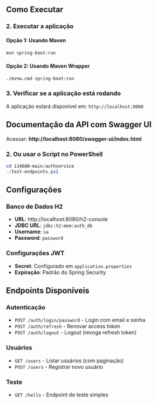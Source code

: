 
## Como Executar

### 2. Executar a aplicação

#### Opção 1: Usando Maven
```bash
mvn spring-boot:run
```

#### Opção 2: Usando Maven Wrapper
```bash
./mvnw.cmd spring-boot:run
```

### 3. Verificar se a aplicação está rodando
A aplicação estará disponível em: `http://localhost:8080`

## Documentação da API com Swagger UI

Acessar:
**http://localhost:8080/swagger-ui/index.html**


### 2. Ou usar o Script no PowerShell

```powershell
cd 1146AN-main/authservice
./test-endpoints.ps1
```

## Configurações

### Banco de Dados H2
- **URL**: http://localhost:8080/h2-console
- **JDBC URL**: `jdbc:h2:mem:auth_db`
- **Username**: `sa`
- **Password**: `password`

### Configurações JWT
- **Secret**: Configurado em `application.properties`
- **Expiração**: Padrão do Spring Security

## Endpoints Disponíveis

### Autenticação
- `POST /auth/login/password` - Login com email e senha
- `POST /auth/refresh` - Renovar access token
- `POST /auth/logout` - Logout (revoga refresh token)

### Usuários
- `GET /users` - Listar usuários (com paginação)
- `POST /users` - Registrar novo usuário

### Teste
- `GET /hello` - Endpoint de teste simples


#
